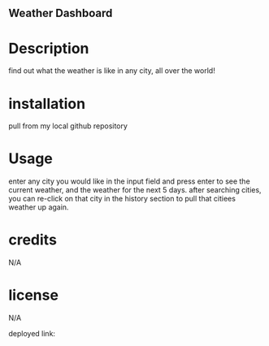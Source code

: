 ## Weather Dashboard

# Description

find out what the weather is like in any city, all over the world!

# installation

pull from my local github repository

# Usage

enter any city you would like in the input field and press enter to see the current weather, and the weather for the next 5 days. after searching cities, you can re-click on that city in the history section to pull that citiees weather up again.

# credits

N/A

# license 

N/A

deployed link: 